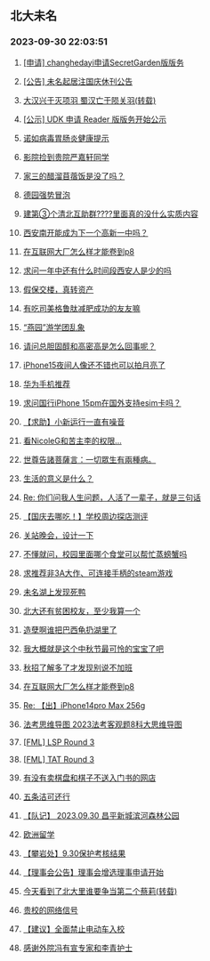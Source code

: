 ## 北大未名 
### 2023-09-30 22:03:51

1. [[申请] changhedayi申请SecretGarden版版务](https://bbs.pku.edu.cn/v2/post-read.php?bid=751&threadid=18650847)

2. [[公告] 未名起居注国庆休刊公告](https://bbs.pku.edu.cn/v2/post-read.php?bid=728&threadid=18657666)

3. [大汉兴于灭项羽 蜀汉亡于陨关羽(转载)](https://bbs.pku.edu.cn/v2/post-read.php?bid=1&threadid=18657063)

4. [[公示] UDK 申请 Reader 版版务开始公示](https://bbs.pku.edu.cn/v2/post-read.php?bid=665&threadid=18652688)

5. [诺如病毒胃肠炎健康提示](https://bbs.pku.edu.cn/v2/post-read.php?bid=1431&threadid=18656670)

6. [影院捡到贵院严嘉轩同学](https://bbs.pku.edu.cn/v2/post-read.php?bid=256&threadid=18657646)

7. [家三的醋溜苜蓿饭是没了吗？](https://bbs.pku.edu.cn/v2/post-read.php?bid=1431&threadid=18656749)

8. [德园强势冒泡](https://bbs.pku.edu.cn/v2/post-read.php?bid=138&threadid=18657507)

9. [建第③个清北互助群????里面真的没什么实质内容](https://bbs.pku.edu.cn/v2/post-read.php?bid=104&threadid=18573712)

10. [西安南开能成为下一个高新一中吗？](https://bbs.pku.edu.cn/v2/post-read.php?bid=466&threadid=18320933)

11. [在互联网大厂怎么样才能卷到p8](https://bbs.pku.edu.cn/v2/post-read.php?bid=104&threadid=18657630)

12. [求问一年中还有什么时间段西安人是少的吗](https://bbs.pku.edu.cn/v2/post-read.php?bid=466&threadid=18651842)

13. [假保交楼，真转资产](https://bbs.pku.edu.cn/v2/post-read.php?bid=606&threadid=18657092)

14. [有吃司美格鲁肽减肥成功的友友嘛](https://bbs.pku.edu.cn/v2/post-read.php?bid=244&threadid=18652658)

15. [“燕园”游学团乱象](https://bbs.pku.edu.cn/v2/post-read.php?bid=606&threadid=18625649)

16. [请问总胆固醇和高密高是怎么回事呢？](https://bbs.pku.edu.cn/v2/post-read.php?bid=244&threadid=18657014)

17. [iPhone15夜间人像还不错也可以拍月亮了](https://bbs.pku.edu.cn/v2/post-read.php?bid=488&threadid=18657281)

18. [华为手机推荐](https://bbs.pku.edu.cn/v2/post-read.php?bid=197&threadid=18657314)

19. [求问国行iPhone 15pm在国外支持esim卡吗？](https://bbs.pku.edu.cn/v2/post-read.php?bid=488&threadid=18657376)

20. [【求助】小新运行一直有噪音](https://bbs.pku.edu.cn/v2/post-read.php?bid=484&threadid=18657389)

21. [看NicoleG和苦主李的权限…](https://bbs.pku.edu.cn/v2/post-read.php?bid=338&threadid=18649600)

22. [世尊告諸菩薩言：一切眾生有兩種病。](https://bbs.pku.edu.cn/v2/post-read.php?bid=10&threadid=18657684)

23. [生活的意义是什么？](https://bbs.pku.edu.cn/v2/post-read.php?bid=251&threadid=18216608)

24. [Re: 你们问我人生问题，人活了一辈子，就是三句话](https://bbs.pku.edu.cn/v2/post-read.php?bid=10&threadid=18656614)

25. [【国庆去哪吃！】学校周边探店测评](https://bbs.pku.edu.cn/v2/post-read.php?bid=90&threadid=18657567)

26. [关站晚会，设计一下](https://bbs.pku.edu.cn/v2/post-read.php?bid=79&threadid=18583479)

27. [不懂就问，校园里面哪个食堂可以帮忙蒸螃蟹吗](https://bbs.pku.edu.cn/v2/post-read.php?bid=90&threadid=18657563)

28. [求推荐非3A大作、可连接手柄的steam游戏](https://bbs.pku.edu.cn/v2/post-read.php?bid=49&threadid=18656907)

29. [未名湖上发现死鸭](https://bbs.pku.edu.cn/v2/post-read.php?bid=103&threadid=18657099)

30. [北大还有贫困校友，至少我算一个](https://bbs.pku.edu.cn/v2/post-read.php?bid=414&threadid=18656090)

31. [造孽啊谁把巴西龟扔湖里了](https://bbs.pku.edu.cn/v2/post-read.php?bid=103&threadid=18657588)

32. [我大概就是这个中秋节最可怜的宝宝了吧](https://bbs.pku.edu.cn/v2/post-read.php?bid=414&threadid=18657310)

33. [秋招了解多了才发现别说不加班](https://bbs.pku.edu.cn/v2/post-read.php?bid=99&threadid=18657056)

34. [在互联网大厂怎么样才能卷到p8](https://bbs.pku.edu.cn/v2/post-read.php?bid=99&threadid=18657613)

35. [Re: 【出】iPhone14pro Max 256g](https://bbs.pku.edu.cn/v2/post-read.php?bid=71&threadid=18657568)

36. [法考思维导图 2023法考客观题8科大思维导图](https://bbs.pku.edu.cn/v2/post-read.php?bid=71&threadid=18489053)

37. [[FML] LSP Round 3](https://bbs.pku.edu.cn/v2/post-read.php?bid=519&threadid=18657073)

38. [[FML] TAT Round 3](https://bbs.pku.edu.cn/v2/post-read.php?bid=519&threadid=18657276)

39. [有没有卖棋盘和棋子不送入门书的网店](https://bbs.pku.edu.cn/v2/post-read.php?bid=643&threadid=18657620)

40. [五条洁可还行](https://bbs.pku.edu.cn/v2/post-read.php?bid=643&threadid=18657621)

41. [【队记】 2023.09.30 昌平新城滨河森林公园](https://bbs.pku.edu.cn/v2/post-read.php?bid=952&threadid=18657637)

42. [欧洲留学](https://bbs.pku.edu.cn/v2/post-read.php?bid=1273&threadid=18647343)

43. [【攀岩处】9.30保护考核结果](https://bbs.pku.edu.cn/v2/post-read.php?bid=224&threadid=18657484)

44. [【理事会公告】理事会增选理事申请开始](https://bbs.pku.edu.cn/v2/post-read.php?bid=224&threadid=18657459)

45. [今天看到了北大里谁要争当第二个蔡莉(转载)](https://bbs.pku.edu.cn/v2/post-read.php?bid=690&threadid=18657249)

46. [贵校的网络信号](https://bbs.pku.edu.cn/v2/post-read.php?bid=668&threadid=18657032)

47. [【建议】全面禁止电动车入校](https://bbs.pku.edu.cn/v2/post-read.php?bid=438&threadid=18655858)

48. [感谢外院冯有宣专家和李青护士](https://bbs.pku.edu.cn/v2/post-read.php?bid=438&threadid=18657577)

